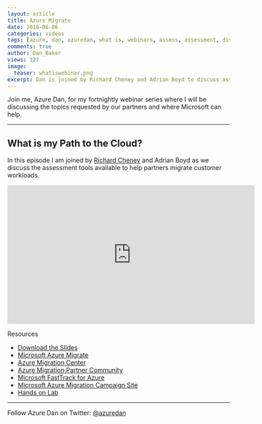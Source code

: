 ```yaml
---
layout: article
title: Azure Migrate
date: 2018-06-06
categories: videos
tags: [azure, dan, azuredan, what is, webinars, assess, assessment, discover, discovery, migrate, migration]
comments: true
author: Dan_Baker
views: 127
image:
  teaser: whatiswebinar.png
excerpt: Dan is joined by Richard Cheney and Adrian Boyd to discuss assessment tools to help partners and customers move workloads to Azure.
---
```


Join me, Azure Dan, for my fortnightly webinar series where I will be discussing the topics requested by our partners and where Microsoft can help.

----------

## What is my Path to the Cloud?

In this episode I am joined by [Richard Cheney](https://twitter.com/RichCheneyAzure) and Adrian Boyd as we discuss the assessment tools available to help partners migrate customer workloads.

<iframe width="560" height="315" src="https://www.youtube.com/embed/WNP5tRdXsv4?rel=0" frameborder="0" allow="autoplay; encrypted-media" allowfullscreen></iframe>

Resources

* [Download the Slides](https://1drv.ms/p/s!AtMM4n9Lb8PKkZ0t9t0ftbvajZc-2w)
* [Microsoft Azure Migrate](https://azure.microsoft.com/en-us/services/azure-migrate/)
* [Azure Migration Center](https://azure.microsoft.com/en-gb/migration/)
* [Azure Migration Partner Community](https://techcommunity.microsoft.com/t5/Azure-Migration-Partner/ct-p/AzureMigrationPartner)
* [Microsoft FastTrack for Azure](https://azure.microsoft.com/en-gb/programs/azure-fasttrack/)
* [Microsoft Azure Migration Campaign Site](https://partner.microsoft.com/en-us/asset/collection/azure-migration-campaign#/)
* [Hands on Lab](https://aka.ms/azuremigrate_hol)

----------

Follow Azure Dan on Twitter: [@azuredan](https://twitter.com/azuredan)